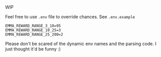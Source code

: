 WIP

Feel free to use `.env` file to override chances. See `.env.example`
```
EMMA_REWARD_RANGE_3_10=95
EMMA_REWARD_RANGE_10_25=3
EMMA_REWARD_RANGE_25_200=2
```

Please don't be scared of the dynamic env names and the parsing code. I just thought it'd be funny :)
